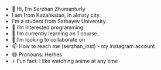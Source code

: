 - 👋 Hi, I’m Serzhan Zhumanturly
- I am from Kazahkstan, in almaty city.
- I'm a student from Satbayev University.
- 👀 I’m interested programming
- 🌱 I’m currently learning on 1 course.
- 💞️ I’m looking to collaborate on 
- 📫 How to reach me (serzhan_inst) - my instagram account
- 😄 Pronouns: He/hes
- ⚡ Fun fact: I like watching anime at any time

<!---
Serzhan-Zhumanturly/Serzhan-Zhumanturly is a ✨ special ✨ repository because its `README.md` (this file) appears on your GitHub profile.
You can click the Preview link to take a look at your changes.
--->
